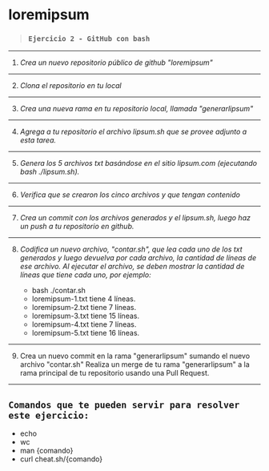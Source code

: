 <!-- MYPRACTICE2 -->
# loremipsum

>### **`Ejercicio 2 - GitHub con bash`** ###
---

1. *Crea un nuevo repositorio público de github "loremipsum"*
---

2. *Clona el repositorio en tu local*
---

3. *Crea una nueva rama en tu repositorio local, llamada "generarlipsum"*
---

4. *Agrega  a tu repositorio el archivo lipsum.sh que se provee adjunto a esta tarea.*
---

5. *Genera los 5 archivos txt basándose en el sitio lipsum.com (ejecutando bash ./lipsum.sh).*
---

6. *Verifica que se crearon los cinco archivos y que tengan contenido*
---

7. *Crea un commit con los archivos generados y el lipsum.sh, luego haz un push a tu repositorio en github.*
----

8. *Codifica un nuevo archivo, "contar.sh", que lea cada uno de los txt generados y luego devuelva por cada archivo, la cantidad de líneas de ese archivo.
Al ejecutar el archivo, se deben mostrar la cantidad de líneas que tiene cada uno, por ejemplo:*

    * bash ./contar.sh
    * loremipsum-1.txt tiene 4 líneas.
    * loremipsum-2.txt tiene 7 líneas.
    * loremipsum-3.txt tiene 15 líneas.
    * loremipsum-4.txt tiene 7 líneas.
    * loremipsum-5.txt tiene 16 líneas.
---
9. Crea un nuevo commit en la rama "generarlipsum" sumando el nuevo archivo "contar.sh"
Realiza un merge de tu rama "generarlipsum" a la rama principal de tu repositorio usando una Pull Request.

---

## **`Comandos que te pueden servir para resolver este ejercicio:`** ##

* echo
* wc
* man {comando}
* curl cheat.sh/{comando}